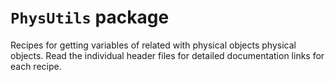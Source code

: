 # `PhysUtils` package

Recipes for getting variables of related with physical objects physical objects. Read the individual header files for detailed documentation links for each recipe.
